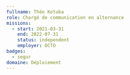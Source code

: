 ```yaml
---
fullname: Théo Kotuba
role: Chargé de communication en alternance 
missions:
  - start: 2021-03-31
    end: 2022-07-31
    status: independent
    employer: OCTO
badges:
  - segur
domaine: Déploiement
---
```

